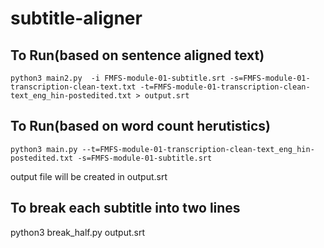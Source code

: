 # subtitle-aligner

## To Run(based on sentence aligned text)
```
python3 main2.py  -i FMFS-module-01-subtitle.srt -s=FMFS-module-01-transcription-clean-text.txt -t=FMFS-module-01-transcription-clean-text_eng_hin-postedited.txt > output.srt
```

## To Run(based on word count herutistics)
```
python3 main.py --t=FMFS-module-01-transcription-clean-text_eng_hin-postedited.txt -s=FMFS-module-01-subtitle.srt
```
output file will be created in output.srt

## To break each subtitle into two lines

python3 break_half.py output.srt
